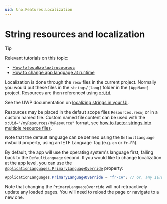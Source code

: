 ```yaml
---
uid: Uno.Features.Localization
---
```


# String resources and localization

> [!TIP]
> Relevant tutorials on this topic:
> - [How to localize text resources](xref:Uno.Tutorials.Localization)
> - [How to change app language at runtime](xref:Uno.Tutorials.ChangeAppLanguage)

Localization is done through the `resw` files in the current project. Normally you would put these files in the `strings/[lang]` folder in the `[AppName]` project.  Resources are then referenced using [`x:Uid`](https://docs.microsoft.com/en-us/windows/uwp/xaml-platform/x-uid-directive).

See the UWP documentation on [localizing strings in your UI](https://docs.microsoft.com/en-us/windows/uwp/app-resources/localize-strings-ui-manifest).

Resources may be placed in the default scope files `Resources.resw`, or in a custom named file. Custom named file content
can be used with the `x:Uid="/myResources/MyResource"` format, see [how to factor strings into multiple resource files](https://docs.microsoft.com/en-us/windows/uwp/app-resources/localize-strings-ui-manifest#factoring-strings-into-multiple-resources-files).

Note that the default language can be defined using the `DefaultLanguage` msbuild property, using an IETF Language Tag (e.g. `en` or `fr-FR`).

By default, the app will use the operating system's language first, falling back to the `DefaultLanguage` second. If you would like to change localization at the app level, you can use the [`ApplicationLanguages.PrimaryLanguageOverride`](https://learn.microsoft.com/en-us/uwp/api/windows.globalization.applicationlanguages.primarylanguageoverride?view=winrt-22621) property:
```cs
ApplicationLanguages.PrimaryLanguageOverride = "fr-CA"; // or, any IETF language tag
```
Note that changing the `PrimaryLanguageOverride` will not retroactively update any loaded pages. You will need to reload the page or navigate to a new one.
